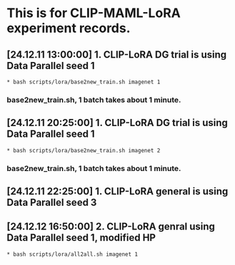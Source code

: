 # This is for CLIP-MAML-LoRA experiment records.
## [24.12.11 13:00:00] 1. CLIP-LoRA DG trial is using Data Parallel seed 1
    * bash scripts/lora/base2new_train.sh imagenet 1
### base2new_train.sh, 1 batch takes about 1 minute.
## [24.12.11 20:25:00] 1. CLIP-LoRA DG trial is using Data Parallel seed 1
    * bash scripts/lora/base2new_train.sh imagenet 2
### base2new_train.sh, 1 batch takes about 1 minute.
## [24.12.11 22:25:00] 1. CLIP-LoRA general is using Data Parallel seed 3
## [24.12.12 16:50:00] 2. CLIP-LoRA genral using Data Parallel seed 1, modified HP
    * bash scripts/lora/all2all.sh imagenet 1